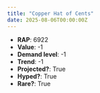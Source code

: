 ```yaml
---
title: "Copper Hat of Cents"
date: 2025-08-06T00:00:00Z
---
```

- **RAP**: 6922
- **Value**: -1
- **Demand level**: -1
- **Trend**: -1
- **Projected?**: True
- **Hyped?**: True
- **Rare?**: True
